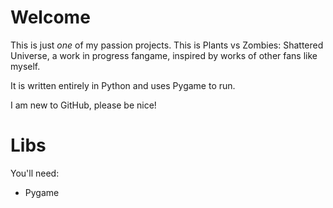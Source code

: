 # Welcome

This is just *one* of my passion projects. This is Plants vs Zombies: Shattered Universe, a work in progress fangame, inspired by works of other fans like myself.

It is written entirely in Python and uses Pygame to run.

I am new to GitHub, please be nice!



# Libs

You'll need:

- Pygame
